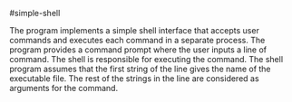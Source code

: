 #simple-shell

The program implements a simple shell interface that accepts user commands and executes each command in a separate process. The program provides a command prompt where the user inputs a line of command. The shell is responsible for executing the command. The shell program assumes that the first string of the line gives the name of the executable file. The rest of the strings in the line are considered as arguments for the command.
